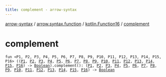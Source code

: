 ```yaml
---
title: complement - arrow-syntax
---
```


[arrow-syntax](../../index.html) / [arrow.syntax.function](../index.html) / [kotlin.Function16](index.html) / [complement](./complement.html)

# complement

`fun <P1, P2, P3, P4, P5, P6, P7, P8, P9, P10, P11, P12, P13, P14, P15, P16> ((`[`P1`](complement.html#P1)`, `[`P2`](complement.html#P2)`, `[`P3`](complement.html#P3)`, `[`P4`](complement.html#P4)`, `[`P5`](complement.html#P5)`, `[`P6`](complement.html#P6)`, `[`P7`](complement.html#P7)`, `[`P8`](complement.html#P8)`, `[`P9`](complement.html#P9)`, `[`P10`](complement.html#P10)`, `[`P11`](complement.html#P11)`, `[`P12`](complement.html#P12)`, `[`P13`](complement.html#P13)`, `[`P14`](complement.html#P14)`, `[`P15`](complement.html#P15)`, `[`P16`](complement.html#P16)`) -> `[`Boolean`](https://kotlinlang.org/api/latest/jvm/stdlib/kotlin/-boolean/index.html)`).complement(): (`[`P1`](complement.html#P1)`, `[`P2`](complement.html#P2)`, `[`P3`](complement.html#P3)`, `[`P4`](complement.html#P4)`, `[`P5`](complement.html#P5)`, `[`P6`](complement.html#P6)`, `[`P7`](complement.html#P7)`, `[`P8`](complement.html#P8)`, `[`P9`](complement.html#P9)`, `[`P10`](complement.html#P10)`, `[`P11`](complement.html#P11)`, `[`P12`](complement.html#P12)`, `[`P13`](complement.html#P13)`, `[`P14`](complement.html#P14)`, `[`P15`](complement.html#P15)`, `[`P16`](complement.html#P16)`) -> `[`Boolean`](https://kotlinlang.org/api/latest/jvm/stdlib/kotlin/-boolean/index.html)